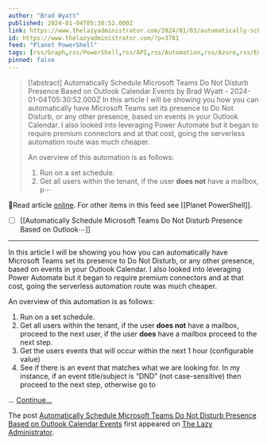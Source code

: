 ```yaml
---
author: "Brad Wyatt"
published: 2024-01-04T05:30:52.000Z
link: https://www.thelazyadministrator.com/2024/01/03/automatically-schedule-microsoft-teams-do-not-disturb-presence-based-on-outlook-calendar-events/
id: https://www.thelazyadministrator.com/?p=3781
feed: "Planet PowerShell"
tags: [rss/Graph,rss/PowerShell,rss/API,rss/Automation,rss/Azure,rss/Entra,rss/Office_365,rss/Teams,rss/Users]
pinned: false
---
```

> [!abstract] Automatically Schedule Microsoft Teams Do Not Disturb Presence Based on Outlook Calendar Events by Brad Wyatt - 2024-01-04T05:30:52.000Z
> In this article I will be showing you how you can automatically have Microsoft Teams set its presence to Do Not Disturb, or any other presence, based on events in your Outlook Calendar. I also looked into leveraging Power Automate but it began to require premium connectors and at that cost, going the serverless automation route was much cheaper.
> 
> An overview of this automation is as follows:
> 
> 1. Run on a set schedule.
> 2. Get all users within the tenant, if the user **does not** have a mailbox, p⋯

🔗Read article [online](https://www.thelazyadministrator.com/2024/01/03/automatically-schedule-microsoft-teams-do-not-disturb-presence-based-on-outlook-calendar-events/). For other items in this feed see [[Planet PowerShell]].

- [ ] [[Automatically Schedule Microsoft Teams Do Not Disturb Presence Based on Outlook⋯]]
- - -
In this article I will be showing you how you can automatically have Microsoft Teams set its presence to Do Not Disturb, or any other presence, based on events in your Outlook Calendar. I also looked into leveraging Power Automate but it began to require premium connectors and at that cost, going the serverless automation route was much cheaper.

An overview of this automation is as follows:

1. Run on a set schedule.
2. Get all users within the tenant, if the user **does not** have a mailbox, proceed to the next user, if the user **does** have a mailbox proceed to the next step.
3. Get the users events that will occur within the next 1 hour (configurable value)
4. See if there is an event that matches what we are looking for. In my instance, if an event title/subject is “DND” (not case-sensitive) then proceed to the next step, otherwise go to

… [Continue...](https://www.thelazyadministrator.com/2024/01/03/automatically-schedule-microsoft-teams-do-not-disturb-presence-based-on-outlook-calendar-events/)

The post [Automatically Schedule Microsoft Teams Do Not Disturb Presence Based on Outlook Calendar Events](https://www.thelazyadministrator.com/2024/01/03/automatically-schedule-microsoft-teams-do-not-disturb-presence-based-on-outlook-calendar-events/) first appeared on [The Lazy Administrator](https://www.thelazyadministrator.com).
